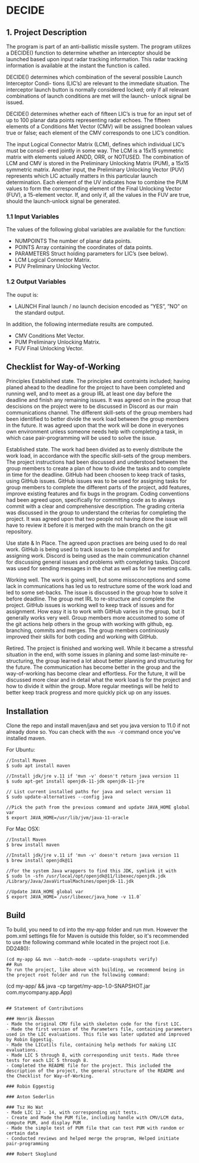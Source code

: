 # DECIDE


## 1. Project Description

The program is part of an anti-ballistic missile system.
The program utilizes a DECIDE() function to determine whether an interceptor should be launched based upon input radar tracking information. This radar tracking information is available at the instant the function is called.

DECIDE() determines which combination of the several possible Launch Interceptor Condi- tions (LIC’s) are relevant to the immediate situation. The interceptor launch button is normally considered locked; only if all relevant combinations of launch conditions are met will the launch- unlock signal be issued.

DECIDE() determines whether each of fifteen LIC’s is true for an input set of up to 100 planar data points representing radar echoes. The fifteen elements of a Conditions Met Vector (CMV) will be assigned boolean values true or false; each element of the CMV corresponds to one LIC’s condition.

The input Logical Connector Matrix (LCM), defines which individual LIC’s must be consid- ered jointly in some way. The LCM is a 15x15 symmetric matrix with elements valued ANDD, ORR, or NOTUSED. The combination of LCM and CMV is stored in the Preliminary Unlocking Matrix (PUM), a 15x15 symmetric matrix.
Another input, the Preliminary Unlocking Vector (PUV) represents which LIC actually matters in this particular launch determination. Each element of the UV indicates how to combine the PUM values to form the corresponding element of the Final Unlocking Vector (FUV), a 15-element vector. If, and only if, all the values in the FUV are true, should the launch-unlock signal be generated.

### 1.1 Input Variables
The values of the following global variables are available for the function:

 - NUMPOINTS The number of planar data points.
- POINTS Array containing the coordinates of data points.
- PARAMETERS Struct holding parameters for LIC’s (see below).
- LCM Logical Connector Matrix.
- PUV Preliminary Unlocking Vector.

### 1.2 Output Variables
The ouput is:
- LAUNCH Final launch / no launch decision encoded as ”YES”, ”NO” on the standard output.

In addition, the following intermediate results are 
computed.
- CMV Conditions Met Vector.
- PUM Preliminary Unlocking Matrix.
- FUV Final Unlocking Vector.

## Checklist for Way-of-Working

Principles Established state. The principles and contraints included; having planed ahead to the deadline for the project to have been completed and running well, and to meet as a group IRL at least one day before the deadline and finish any remaining issues. It was agreed on in the group that descisions on the project were to be discussed in Discord as our main communications channel. The different skill-sets of the group members had been identified to better divide the work load between the group members in the future. It was agreed upon that the work will be done in everyones own environment unless someone needs help with completing a task, in which case pair-programming will be used to solve the issue.

Established state. The work had been divided as to evenly distribute the work load, in accordance with the specific skill-sets of the group members. The project instructions had been discussed and understood between the group members to create a plan of how to divide the tasks and to complete in time for the deadline. GitHub had been choosen to keep track of tasks, using GitHub issues. GitHub issues was to be used for assigning tasks for group members to complete the different parts of the project, add features, improve existing features and fix bugs in the program. Coding conventions had been agreed upon, specifically for committing code as to always commit with a clear and comprehensive description. The grading criteria was discussed in the group to understand the criterias for completing the project. It was agreed upon that two people not having done the issue will have to review it before it is merged with the main branch on the git repository.

Use state & In Place. The agreed upon practises are being used to do real work. GitHub is being used to track issues to be completed and for assigning work. Discord is being used as the main communication channel for discussing general issues and problems with completing tasks. Discord was used for sending messages in the chat as well as for live meeting calls. 

Working well. The work is going well, but some missconceptions and some lack in communications has led us to restructure some of the work load and led to some set-backs. The issue is discussed in the group how to solve it before deadline. The group met IRL to re-structure and complete the project. GitHub issues is working well to keep track of issues and for assignment. How easy it is to work with GitHub varies in the group, but it generally works very well. Group members more accustomed to some of the git actions help others in the group with working with github, eg. branching, commits and merges. The group members continiously improved their skills for both coding and working with GitHub.

Retired. The project is finished and working well. While it became a stressful situation in the end, with some issues in planing and some last-minuite re-structuring, the group learned a lot about better planning and structuring for the future. The communication has become better in the group and the way-of-working has become clear and effortless. For the future, it will be discussed more clear and in detail what the work load is for the project and how to divide it within the group. More regular meetings will be held to better keep track progress and more quickly pick up on any issues.  

## Installation
Clone the repo and install maven/java and set you java version to 11.0 if not already done so. You can check with the `mvn -V` command once you've installed maven.

For Ubuntu:
```
//Install Maven
$ sudo apt install maven 

//Install jdk/jre v.11 if 'mvn -v' doesn't return java version 11
$ sudo apt-get install openjdk-11-jdk openjdk-11-jre

// List current installed paths for java and select version 11
$ sudo update-alternatives --config java

//Pick the path from the previous command and update JAVA_HOME global var
$ export JAVA_HOME=/usr/lib/jvm/java-11-oracle
```

For Mac OSX:
```
//Install Maven
$ brew install maven 

//Install jdk/jre v.11 if 'mvn -v' doesn't return java version 11
$ brew install openjdk@11

//For the system Java wrappers to find this JDK, symlink it with
$ sudo ln -sfn /usr/local/opt/openjdk@11/libexec/openjdk.jdk /Library/Java/JavaVirtualMachines/openjdk-11.jdk

//Update JAVA_HOME global var
$ export JAVA_HOME=`/usr/libexec/java_home -v 11.0`
```

## Build
To build, you need to cd into the my-app folder and run mvn. However the pom.xml settings file for Maven is outside this folder, so it's recommended to use the following command while located in the project root (i.e. DD2480):
```
(cd my-app && mvn --batch-mode --update-snapshots verify)
## Run
To run the project, like above with building, we recommend being in the project root folder and run the following command:
```
(cd my-app/ && java -cp target/my-app-1.0-SNAPSHOT.jar com.mycompany.app.App)
```

## Statement of Contributions

### Henrik Åkesson
- Made the original CMV file with skeleton code for the first LIC.
- Made the first version of the Parameters file, containing parameters used in the LIC evaluations. This file was later updated and improved by Robin Eggestig.
- Made the LICutils file, containing help methods for making LIC evaluations.
- Made LIC 5 through 8, with corresponding unit tests. Made three tests for each LIC 5 through 8.
- Completed the README file for the project. This included the description of the project, the general structure of the README and the Checklist for Way-of-Working.

### Robin Eggestig

### Anton Sederlin

### Tsz Ho Wat
- Made LIC 12 - 14, with corresponding unit tests.
- Create and Made the PUM file, including handle with CMV/LCM data, compute PUM, and display PUM
- Made the simple test of PUM file that can test PUM with random or certain data
- Conducted reviews and helped merge the program, Helped initiate pair-programming

### Robert Skoglund